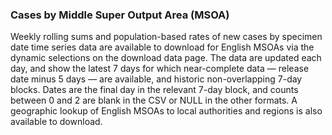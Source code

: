 ### Cases by Middle Super Output Area (MSOA)

Weekly rolling sums and population-based rates of new cases by specimen date time series data are available to download for English MSOAs via the dynamic selections on the download data page. The data are updated each day, and show the latest 7 days for which near-complete data &mdash; release date minus 5 days &mdash; are available, and historic non-overlapping 7-day blocks. Dates are the final day in the relevant 7-day block, and counts between 0 and 2 are blank in the CSV or NULL in the other formats. A geographic lookup of English MSOAs to local authorities and regions is also available to download.